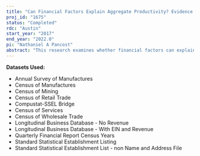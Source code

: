 ```yaml
---
title: "Can Financial Factors Explain Aggregate Productivity? Evidence from U.S. Establishments"
proj_id: "1675"
status: "Completed"
rdc: "Austin"
start_year: "2017"
end_year: "2022.0"
pi: "Nathaniel A Pancost"
abstract: "This research examines whether financial factors can explain the allocation of employment and capital across firms, and how that allocation affects aggregate productivity growth. Recent research has shown that differences in the allocation of resources across firms can explain differences in aggregate productivity across countries. Comparatively little research has focused on changes in the allocation of resources within a country, over time, or on the forces that affect this re-allocation. This projects seeks to answer three main questions. First, what determines a firm’s debt-to-asset ratio (leverage)? Second, what is the relationship between leverage and growth in the size of the firm? Third, what is the role of firm financial structure in aggregate productivity growth? "
---
```


**Datasets Used:**

  - Annual Survey of Manufactures 
  - Census of Manufactures 
  - Census of Mining 
  - Census of Retail Trade 
  - Compustat-SSEL Bridge 
  - Census of Services 
  - Census of Wholesale Trade 
  - Longitudinal Business Database - No Revenue 
  - Longitudinal Business Database - With EIN and Revenue 
  - Quarterly Financial Report Census Years 
  - Standard Statistical Establishment Listing 
  - Standard Statistical Establishment List - non Name and Address File 

